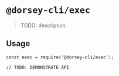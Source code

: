 # `@dorsey-cli/exec`

> TODO: description

## Usage

```
const exec = require('@dorsey-cli/exec');

// TODO: DEMONSTRATE API
```
